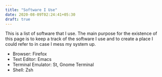 ```yaml
---
title: "Software I Use"
date: 2020-08-09T02:24:41+05:30
draft: true
---
```

This is a list of software that I use. The main purpose for the existence of this page is to keep a track of the software I use and to create a place I could refer to in case I mess my system up.

- Browser: Firefox
- Text Editor: Emacs
- Terminal Emulator: St, Gnome Terminal
- Shell: Zsh
